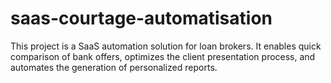 # saas-courtage-automatisation
This project is a SaaS automation solution for loan brokers. It enables quick comparison of bank offers, optimizes the client presentation process, and automates the generation of personalized reports.

